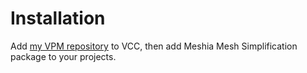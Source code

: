 # Installation

Add [my VPM repository](https://ramtype0.github.io/VpmRepository/) to VCC, then add Meshia Mesh Simplification package to your projects.
